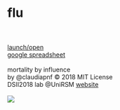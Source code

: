 # flu<br><br>
[launch/open](http://dsii-2018-unirsm.github.io/claudiapnf/flu/flu_02)
<br>
[google spreadsheet](https://docs.google.com/spreadsheets/d/1tYW41gVKEKVLqQqhA9fMm8k5c9b6fuaOfKrtQ0qxrLY/edit#gid=0)
<br>
<br>
mortality by influence<br>
by @claudiapnf © 2018 MIT License<br>
DSII2018 lab @UniRSM [website](http://dsii-2018-unirsm.github.io/)<br>
<br>
![](https://i.imgur.com/vmHZnIm.png)
